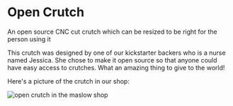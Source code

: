# Open Crutch

An open source CNC cut crutch which can be resized to be right for the person using it


This crutch was designed by one of our kickstarter backers who is a nurse named Jessica. She chose to make it open source so that anyone could have easy access to crutches. What an amazing thing to give to the world!

Here's a picture of the crutch in our shop:

![open crutch in the maslow shop](https://github.com/MaslowCommunityGarden/Open-Crutch/blob/master/crutchonground.jpg)
